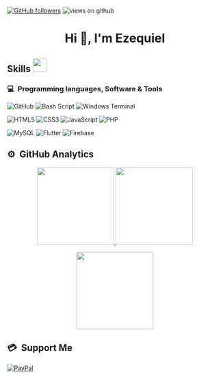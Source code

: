 [![GitHub followers](https://img.shields.io/github/followers/ezesub.svg?style=social&label=Followers)](https://github.com/Ahmad-shaikh575?tab=followers)
<img src="https://komarev.com/ghpvc/?username=ezesub&label=Views&color=brightgreen&style=flat-square" alt="views on github" />

##

<p>
  <h1 align="center">Hi 👋, I'm Ezequiel</h1>
</p>

<h2> Skills <img src = "https://media2.giphy.com/media/QssGEmpkyEOhBCb7e1/giphy.gif?cid=ecf05e47a0n3gi1bfqntqmob8g9aid1oyj2wr3ds3mg700bl&rid=giphy.gif" width = 32px> </h2>

### 💻 &nbsp;Programming languages, Software & Tools

![GitHub](https://img.shields.io/badge/github-%23121011.svg?style=for-the-badge&logo=github&logoColor=white)
![Bash Script](https://img.shields.io/badge/bash_script-%23121011.svg?style=for-the-badge&logo=gnu-bash&logoColor=white)
![Windows Terminal](https://img.shields.io/badge/Windows%20Terminal-%234D4D4D.svg?style=for-the-badge&logo=windows-terminal&logoColor=white)

![HTML5](https://img.shields.io/badge/html5-%23E34F26.svg?style=for-the-badge&logo=html5&logoColor=white)
![CSS3](https://img.shields.io/badge/css3-%231572B6.svg?style=for-the-badge&logo=css3&logoColor=white)
![JavaScript](https://img.shields.io/badge/javascript-%23323330.svg?style=for-the-badge&logo=javascript&logoColor=%23F7DF1E)
![PHP](https://img.shields.io/badge/php-%23777BB4.svg?style=for-the-badge&logo=php&logoColor=white)

![MySQL](https://img.shields.io/badge/mysql-4479A1.svg?style=for-the-badge&logo=mysql&logoColor=white)
![Flutter](https://img.shields.io/badge/Flutter-%2302569B.svg?style=for-the-badge&logo=Flutter&logoColor=white)
![Firebase](https://img.shields.io/badge/firebase-a08021?style=for-the-badge&logo=firebase&logoColor=ffcd34)

## ⚙️ &nbsp;GitHub Analytics

<p align="center">
  <a href="https://github.com/Adityakanoi2001">
    <img height="180em" src="https://github-readme-stats-eight-theta.vercel.app/api?username=ezesub&show_icons=true&theme=algolia&include_all_commits=true&count_private=true"/>
  </a>
  <a href="https://github.com/Adityakanoi2001">
    <img height="180em" src="https://github-readme-stats-eight-theta.vercel.app/api/top-langs/?username=ezesub&layout=compact&langs_count=8&theme=algolia"/>
  </a>
</p>
<p align="center">
  <img height="180em" src="https://github-readme-streak-stats.herokuapp.com/?user=ezesub&theme=dark&hide_border=true"/>
</p>

## 💳 &nbsp;Support Me
[![PayPal](https://img.shields.io/badge/PayPal-00457C?style=for-the-badge&logo=paypal&logoColor=white)](https://paypal.me/BlueezzuPay)
